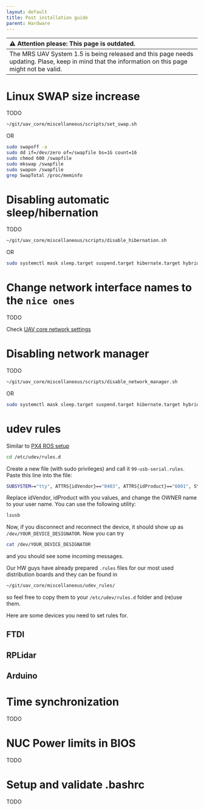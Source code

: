 ```yaml
---
layout: default
title: Post installation guide
parent: Hardware
---
```


| :warning: **Attention please: This page is outdated.**                                                                                           |
| :---                                                                                                                                             |
| The MRS UAV System 1.5 is being released and this page needs updating. Plase, keep in mind that the information on this page might not be valid. |

# Linux SWAP size increase

TODO

```bash
~/git/uav_core/miscellaneous/scripts/set_swap.sh
```
OR
```bash
sudo swapoff -a
sudo dd if=/dev/zero of=/swapfile bs=1G count=16
sudo chmod 600 /swapfile
sudo mkswap /swapfile
sudo swapon /swapfile
grep SwapTotal /proc/meminfo
```

# Disabling automatic sleep/hibernation

TODO

```bash
~/git/uav_core/miscellaneous/scripts/disable_hibernation.sh
```
OR
```bash
sudo systemctl mask sleep.target suspend.target hibernate.target hybrid-sleep.target
```

# Change network interface names to the `nice ones`

TODO

Check [UAV core network settings](https://github.com/ctu-mrs/uav_core/tree/master/miscellaneous/network_settings)

# Disabling network manager

TODO

```bash
~/git/uav_core/miscellaneous/scripts/disable_network_manager.sh
```
OR
```bash
sudo systemctl mask sleep.target suspend.target hibernate.target hybrid-sleep.target
```

# udev rules

Similar to [PX4 ROS setup](https://ctu-mrs.github.io/docs/hardware/px4_configuration.html#ros-setup)

```bash
cd /etc/udev/rules.d
```
Create a new file (with sudo privileges) and call it `99-usb-serial.rules`. Paste this line into the file:

```bash
SUBSYSTEM=="tty", ATTRS{idVendor}=="0403", ATTRS{idProduct}=="6001", SYMLINK+="YOUR_DEVICE_DESIGNATOR",OWNER="mrs",MODE="0666"
```

Replace idVendor, idProduct with you values, and change the OWNER name to your user name. You can use the following utility:

```bash
lsusb
```

Now, if you disconnect and reconnect the device, it should show up as `/dev/YOUR_DEVICE_DESIGNATOR`. Now you can try

```bash
cat /dev/YOUR_DEVICE_DESIGNATOR
```

and you should see some incoming messages.

Our HW guys have already prepared `.rules` files for our most used distribution boards and they can be found in 

```bash
~/git/uav_core/miscellaneous/udev_rules/
```
so feel free to copy them to your `/etc/udev/rules.d` folder and (re)use them.

Here are some devices you need to set rules for.

## FTDI

## RPLidar

## Arduino

# Time synchronization

TODO

# NUC Power limits in BIOS

TODO

# Setup and validate .bashrc

TODO
